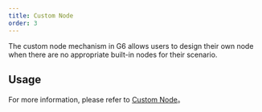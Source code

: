 ```yaml
---
title: Custom Node
order: 3
---
```


The custom node mechanism in G6 allows users to design their own node when there are no appropriate built-in nodes for their scenario.

## Usage

For more information, please refer to [Custom Node](/en/docs/manual/advanced/custom-node)。
